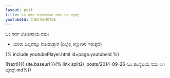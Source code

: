 ```yaml
---
layout: post
title: ಓಂ ಸರ್ವ ಲೋಚನಾಯ ನಮಃ ೧೧ ಟೈಮ್ಸ್
youtubeId: CtNrVeHX7Ok
---
```

 
 
 ಓಂ ಸರ್ವ ಲೋಚನಾಯ ನಮಃ  
 
 -  ಯಾರು ಎಲ್ಲವನ್ನೂ ನೋಡುತ್ತಾರೆ (ಎಲ್ಲೆಲ್ಲಿ ಕಣ್ಣುಗಳು ಇರುತ್ತವೆ) 
 
  
 
  
 
 
 
 
 
 


{% include youtubePlayer.html id=page.youtubeId %}
 
[Next]({{ site.baseurl }}{% link  split2/_posts/2014-09-26-ಓಂ ತಲಸ್ಥಲಯ ನಮಃ ೧೧ ಟೈಮ್ಸ್.md%})
 
